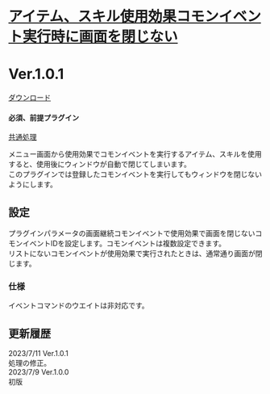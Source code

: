 # [アイテム、スキル使用効果コモンイベント実行時に画面を閉じない](https://raw.githubusercontent.com/nuun888/MZ/master/NUUN_ContinuationItemWindowCommon.js)
# Ver.1.0.1
[ダウンロード](https://raw.githubusercontent.com/nuun888/MZ/master/NUUN_ContinuationItemWindowCommon.js)
#### 必須、前提プラグイン
[共通処理](https://github.com/nuun888/MZ/blob/master/README/Base.md)  

メニュー画面から使用効果でコモンイベントを実行するアイテム、スキルを使用すると、使用後にウィンドウが自動で閉じてしまいます。  
このプラグインでは登録したコモンイベントを実行してもウィンドウを閉じないようにします。  

## 設定
プラグインパラメータの画面継続コモンイベントで使用効果で画面を閉じないコモンイベントIDを設定します。コモンイベントは複数設定できます。  
リストにないコモンイベントが使用効果で実行されたときは、通常通り画面が閉じます。  

### 仕様
イベントコマンドのウエイトは非対応です。  

## 更新履歴
2023/7/11 Ver.1.0.1  
処理の修正。  
2023/7/9 Ver.1.0.0  
初版  
